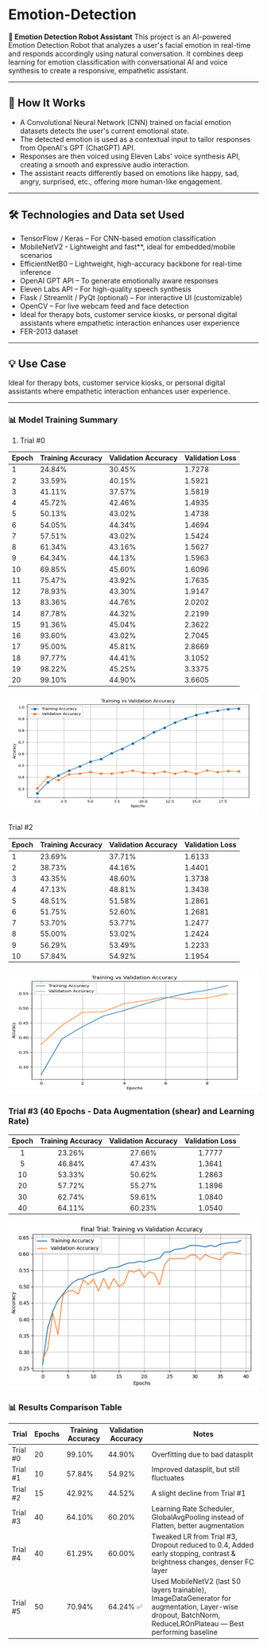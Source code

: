 # Emotion-Detection

**🤖 Emotion Detection Robot Assistant** This project is an AI-powered Emotion Detection Robot that analyzes a user's facial emotion in real-time and responds accordingly using natural conversation. It combines deep learning for emotion classification with conversational AI and voice synthesis to create a responsive, empathetic assistant.

-----
## 🧠 How It Works

- A Convolutional Neural Network (CNN) trained on facial emotion datasets detects the user's current emotional state.
- The detected emotion is used as a contextual input to tailor responses from OpenAI's GPT (ChatGPT) API.
- Responses are then voiced using Eleven Labs' voice synthesis API, creating a smooth and expressive audio interaction.
- The assistant reacts differently based on emotions like happy, sad, angry, surprised, etc., offering more human-like engagement.

-----

## 🛠️ Technologies and Data set Used

- TensorFlow / Keras – For CNN-based emotion classification
- MobileNetV2 - Lightweight and fast**, ideal for embedded/mobile scenarios
- EfficientNetB0 – Lightweight, high-accuracy backbone for real-time inference
- OpenAI GPT API – To generate emotionally aware responses
- Eleven Labs API – For high-quality speech synthesis
- Flask / Streamlit / PyQt (optional) – For interactive UI (customizable)
- OpenCV – For live webcam feed and face detection
- Ideal for therapy bots, customer service kiosks, or personal digital assistants where empathetic interaction enhances user experience
- FER-2013 dataset

----

## 💡 Use Case

Ideal for therapy bots, customer service kiosks, or personal digital assistants where empathetic interaction enhances user experience.

----

### 📊 Model Training Summary

1. Trial #0

| Epoch | Training Accuracy | Validation Accuracy | Validation Loss |
|-------|-------------------|---------------------|-----------------|
| 1     | 24.84%            | 30.45%              | 1.7278          |
| 2     | 33.59%            | 40.15%              | 1.5921          |
| 3     | 41.11%            | 37.57%              | 1.5819          |
| 4     | 45.72%            | 42.46%              | 1.4935          |
| 5     | 50.13%            | 43.02%              | 1.4738          |
| 6     | 54.05%            | 44.34%              | 1.4694          |
| 7     | 57.51%            | 43.02%              | 1.5424          |
| 8     | 61.34%            | 43.16%              | 1.5627          |
| 9     | 64.34%            | 44.13%              | 1.5963          |
| 10    | 69.85%            | 45.60%              | 1.6096          |
| 11    | 75.47%            | 43.92%              | 1.7635          |
| 12    | 78.93%            | 43.30%              | 1.9147          |
| 13    | 83.36%            | 44.76%              | 2.0202          |
| 14    | 87.78%            | 44.32%              | 2.2199          |
| 15    | 91.36%            | 45.04%              | 2.3622          |
| 16    | 93.60%            | 43.02%              | 2.7045          |
| 17    | 95.00%            | 45.81%              | 2.8669          |
| 18    | 97.77%            | 44.41%              | 3.1052          |
| 19    | 98.22%            | 45.25%              | 3.3375          |
| 20    | 99.10%            | 44.90%              | 3.6605          |


![Trial 0](yh/Trial_0.png)


Trial #2

| Epoch | Training Accuracy | Validation Accuracy | Validation Loss |
|-------|-------------------|---------------------|-----------------|
| 1     | 23.69%            | 37.71%              | 1.6133          |
| 2     | 38.73%            | 44.16%              | 1.4401          |
| 3     | 43.35%            | 48.60%              | 1.3738          |
| 4     | 47.13%            | 48.81%              | 1.3438          |
| 5     | 48.51%            | 51.58%              | 1.2861          |
| 6     | 51.75%            | 52.60%              | 1.2681          |
| 7     | 53.70%            | 53.77%              | 1.2477          |
| 8     | 55.00%            | 53.02%              | 1.2424          |
| 9     | 56.29%            | 53.49%              | 1.2233          |
| 10    | 57.84%            | 54.92%              | 1.1954          |

![Trial 1](yh/Trial_1.png)


### Trial #3 (40 Epochs - Data Augmentation (shear) and Learning Rate)

| Epoch | Training Accuracy | Validation Accuracy | Validation Loss |
|:-----:|:-----------------:|:-------------------:|:---------------:|
| 1     | 23.26%             | 27.66%              | 1.7777          |
| 5     | 46.84%             | 47.43%              | 1.3641          |
| 10    | 53.33%             | 50.62%              | 1.2863          |
| 20    | 57.72%             | 55.27%              | 1.1896          |
| 30    | 62.74%             | 59.61%              | 1.0840          |
| 40    | 64.11%             | 60.23%              | 1.0540          |

![Trial 3](yh/Trial_3.png)

### 📊 Results Comparison Table

| Trial     | Epochs | Training Accuracy | Validation Accuracy | Notes |
|-----------|--------|-------------------|----------------------|-------|
| Trial #0  | 20     | 99.10%            | 44.90%               | Overfitting due to bad datasplit |
| Trial #1  | 10     | 57.84%            | 54.92%               | Improved datasplit, but still fluctuates |
| Trial #2  | 15     | 42.92%            | 44.52%               | A slight decline from Trial #1 |
| Trial #3  | 40     | 64.10%            | 60.20%               | Learning Rate Scheduler, GlobalAvgPooling instead of Flatten, better augmentation |
| Trial #4  | 40     | 61.29%            | 60.00%               | Tweaked LR from Trial #3, Dropout reduced to 0.4, Added early stopping, contrast & brightness changes, denser FC layer |
| Trial #5  | 50     | 70.94%            | 64.24% ✅             | Used MobileNetV2 (last 50 layers trainable), ImageDataGenerator for augmentation, Layer-wise dropout, BatchNorm, ReduceLROnPlateau — Best performing baseline |





